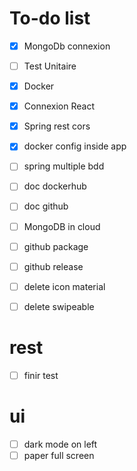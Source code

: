 # To-do list
* [x] MongoDb connexion <br>
* [ ] Test Unitaire <br>
* [x] Docker <br>
* [x] Connexion React <br>
* [x] Spring rest cors <br>
* [x] docker config inside app <br>
* [ ] spring multiple bdd <br>
* [ ] doc dockerhub <br>
* [ ] doc github <br>
* [ ] MongoDB in cloud <br>
* [ ] github package <br>
* [ ] github release <br>

* [ ] delete icon material <br>
* [ ] delete swipeable <br>

# rest
* [ ] finir test <br>

# ui
* [ ] dark mode on left <br>
* [ ] paper full screen <br>
